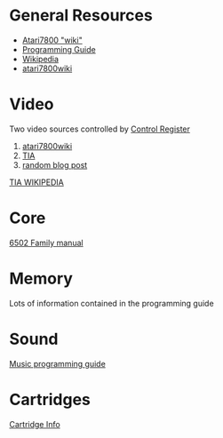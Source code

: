 General Resources
=================

* [Atari7800 "wiki"](https://sites.google.com/site/atari7800wiki/home)
* [Programming Guide](http://pdf.textfiles.com/technical/7800_software.pdf)
* [Wikipedia](https://en.wikipedia.org/wiki/Atari_7800)
* [atari7800wiki](https://sites.google.com/site/atari7800wiki/home)

Video
=====

Two video sources controlled by [Control Register](https://sites.google.com/site/atari7800wiki/7800-control-register)

1. [atari7800wiki](https://sites.google.com/site/atari7800wiki/graphics-modes)
1. [TIA](http://www.atarihq.com/danb/tia.shtml)
2. [random blog post](https://thewanderingnerd.wordpress.com/2014/01/20/the-late-lamentable-atari-7800/comment-page-1/)

[TIA WIKIPEDIA](https://en.wikipedia.org/wiki/Television_Interface_Adaptor)

Core
=====

[6502 Family manual](http://archive.6502.org/books/mcs6500_family_hardware_manual.pdf)

Memory
=====

Lots of information contained in the programming guide

Sound
=====

[Music programming guide](http://www.qotile.net/files/2600_music_guide.txt)

Cartridges
=====

[Cartridge Info](http://atarihq.com/danb/7800cart/a7800cart.shtml)